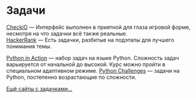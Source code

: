 # Задачи

[CheckiO](http://www.checkio.org/) — Интерфейс выполнен в приятной для глаза игровой форме, несмотря на что задачки всё также реальные.  
[HackerRank](https://www.hackerrank.com/) — Есть задачки, разбитые на подэтапы для лучшего понимания темы.  

[Python in Action](https://stepic.org/course/431) — набор задач на языке Python. Сложность задач варьируется от начальной до высокой. Курс можно пройти в специальном адаптивном режиме.
[Python Challenges](http://www.pythonchallenge.com) — задачи на Python, постепенно возрастающие по сложности.

[Ещё сайты с задачками...](http://theasder.github.io/learning/2015/08/24/11-puzzle-websites-to-sharpen-your-programming-skills.html)